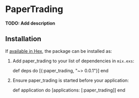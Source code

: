 # PaperTrading

**TODO: Add description**

## Installation

If [available in Hex](https://hex.pm/docs/publish), the package can be installed as:

  1. Add paper_trading to your list of dependencies in `mix.exs`:

        def deps do
          [{:paper_trading, "~> 0.0.1"}]
        end

  2. Ensure paper_trading is started before your application:

        def application do
          [applications: [:paper_trading]]
        end

